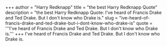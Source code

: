 +++
author = "Harry Redknapp"
title = "the best Harry Redknapp Quote"
description = "the best Harry Redknapp Quote: I've heard of Francis Drake and Ted Drake. But I don't know who Drake is."
slug = "ive-heard-of-francis-drake-and-ted-drake-but-i-dont-know-who-drake-is"
quote = '''I've heard of Francis Drake and Ted Drake. But I don't know who Drake is.'''
+++
I've heard of Francis Drake and Ted Drake. But I don't know who Drake is.
